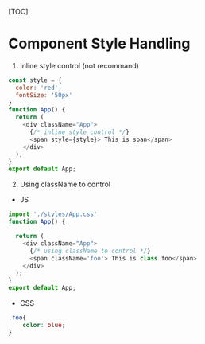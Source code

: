 [TOC]

# Component Style Handling

1. Inline style control (not recommand)
```JavaScript 
const style = {
  color: 'red',
  fontSize: '50px'
}
function App() {
  return (
    <div className="App">
      {/* inline style control */}
      <span style={style}> This is span</span>
    </div>
  );
}
export default App;
```
2. Using className to control
- JS
```JavaScript 
import './styles/App.css'
function App() {

  return (
    <div className="App">
      {/* using className to control */}
      <span className='foo'> This is class foo</span>
    </div>
  );
}
export default App;
```
- CSS
```CSS
.foo{
    color: blue;
}
```
